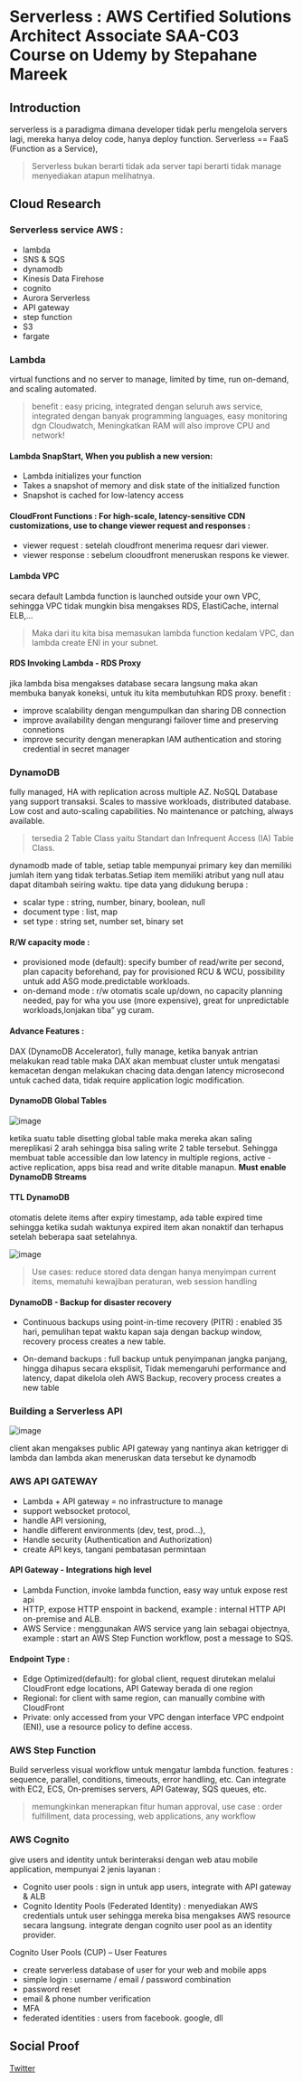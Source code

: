 # Serverless : AWS Certified Solutions Architect Associate SAA-C03 Course on Udemy by Stepahane Mareek

## Introduction
serverless is a paradigma dimana developer tidak perlu mengelola servers lagi,
mereka hanya deloy code, hanya deploy function. 
Serverless == FaaS (Function as a Service),
> Serverless bukan berarti tidak ada server tapi berarti tidak manage menyediakan atapun melihatnya.

## Cloud Research
### Serverless service AWS : 
- lambda
- SNS & SQS
- dynamodb			  
- Kinesis Data Firehose
- cognito			    
- Aurora Serverless
- API gateway			
- step function
- S3
- fargate

### Lambda 
virtual functions and no server to manage, limited by time, run on-demand, and scaling automated.
> benefit : easy pricing, integrated dengan seluruh aws service, integrated dengan banyak programming languages, easy monitoring dgn Cloudwatch, Meningkatkan RAM will also improve CPU and network!

#### Lambda SnapStart, When you publish a new version: 
- Lambda initializes your function 
- Takes a snapshot of memory and disk state of the initialized function 
- Snapshot is cached for low-latency access

#### CloudFront Functions : For high-scale, latency-sensitive CDN customizations, use to change viewer request and responses : 
- viewer request : setelah cloudfront menerima requesr dari viewer.
- viewer response : sebelum clooudfront meneruskan respons ke viewer.

#### Lambda VPC 
secara default Lambda function is launched outside your own VPC, sehingga VPC tidak mungkin bisa mengakses RDS, ElastiCache, internal ELB,...

> Maka dari itu kita bisa memasukan lambda function kedalam VPC, dan lambda create ENI in your subnet.

#### RDS Invoking Lambda - RDS Proxy
jika lambda bisa mengakses database secara langsung maka akan membuka banyak koneksi, untuk itu kita membutuhkan RDS proxy. benefit : 
- improve scalability dengan mengumpulkan dan sharing DB connection
- improve availability dengan mengurangi failover time and preserving connetions
- improve security dengan menerapkan IAM authentication and storing credential in secret manager


### DynamoDB
fully managed, HA with replication across multiple AZ. NoSQL Database yang support transaksi. Scales to massive workloads, distributed database. Low cost and auto-scaling capabilities. No maintenance or patching, always available.
> tersedia 2 Table Class yaitu Standart dan Infrequent Access (IA) Table Class.

dynamodb made of table, setiap table mempunyai primary key dan memiliki jumlah item yang tidak terbatas.Setiap item memiliki atribut yang null atau dapat ditambah seiring waktu.
tipe data yang didukung berupa : 
- scalar type : string, number, binary, boolean, null
- document type : list, map
- set type : string set, number set, binary set

#### R/W capacity mode : 
- provisioned mode (default): specify bumber of read/write per second, plan capacity beforehand, pay for provisioned RCU & WCU, possibility untuk add ASG mode.predictable workloads.
- on-demand mode : 
r/w otomatis scale up/down, no capacity planning needed, pay for wha you use (more expensive), great for unpredictable workloads,lonjakan tiba” yg curam.

#### Advance Features : 
DAX (DynamoDB Accelerator), fully manage, ketika banyak antrian melakukan read table maka DAX akan membuat cluster untuk mengatasi kemacetan dengan melakukan chacing data.dengan latency microsecond untuk cached data, tidak require application logic modification.

#### DynamoDB Global Tables 
![image](https://github.com/tiaradwim1306/100daysofcloud/assets/120786669/08d7c468-c833-4cc4-ae36-b4007da21bd4)

ketika suatu table disetting global table maka mereka akan saling mereplikasi 2 arah sehingga bisa saling write 2 table tersebut. Sehingga membuat table accessible dan low latency in multiple regions, active - active replication, apps bisa read and write ditable manapun. <b>Must enable DynamoDB Streams</b>

#### TTL DynamoDB 
otomatis delete items after expiry timestamp, ada table expired time sehingga ketika sudah waktunya expired item akan nonaktif dan terhapus setelah beberapa saat setelahnya.

![image](https://github.com/tiaradwim1306/100daysofcloud/assets/120786669/d24f7f41-0784-4943-bf03-af160a316e47)

> Use cases: reduce stored data dengan hanya menyimpan current items, mematuhi kewajiban peraturan, web session 
handling

#### DynamoDB - Backup for disaster recovery
- Continuous backups using point-in-time recovery (PITR) : enabled 35 hari, pemulihan tepat waktu kapan saja dengan backup window, recovery process creates a new table.

- On-demand backups : full backup untuk penyimpanan jangka panjang, hingga dihapus secara eksplisit, Tidak memengaruhi performance and latency, dapat dikelola oleh AWS Backup, recovery process creates a new table

### Building a Serverless API
![image](https://github.com/tiaradwim1306/100daysofcloud/assets/120786669/8717ff47-a812-484b-a103-54da8dc47a8a)

client akan mengakses public API gateway yang nantinya akan ketrigger di lambda dan lambda akan meneruskan data tersebut ke dynamodb

### AWS API GATEWAY
- Lambda + API gateway = no infrastructure to manage
- support websocket protocol, 
- handle API versioning, 
- handle different environments (dev, test, prod…), 
- Handle security (Authentication and Authorization)
- create API keys, tangani pembatasan permintaan

#### API Gateway - Integrations high level
- Lambda Function, invoke lambda function, easy way untuk expose rest api 
- HTTP, expose HTTP enspoint in backend, example : internal HTTP API on-premise and ALB. 
- AWS Service : menggunakan AWS service yang lain sebagai objectnya, example : start an AWS Step Function workflow, post a message to SQS.

#### Endpoint Type : 
- Edge Optimized(default): for global client, request dirutekan melalui CloudFront edge locations, API Gateway berada di one region
- Regional: for client with same region, can manually combine with CloudFront
- Private: only accessed from your VPC dengan interface VPC endpoint (ENI), use a resource policy to define access.

### AWS Step Function
Build serverless visual workflow untuk mengatur lambda function. features : sequence, parallel, conditions, timeouts, error handling, etc.
Can integrate with EC2, ECS, On-premises servers, API Gateway, SQS queues, etc.
> memungkinkan menerapkan fitur human approval, use case : order fulfillment, data processing, web applications, any workflow

### AWS Cognito
give users and identity untuk berinteraksi dengan web atau mobile application, mempunyai 2 jenis layanan : 
- Cognito user pools : sign in untuk app users, integrate with API gateway & ALB
- Cognito Identity Pools (Federated Identity) : menyediakan AWS credentials untuk user sehingga mereka bisa mengakses AWS resource secara langsung. integrate dengan cognito user pool as an identity provider.

Cognito User Pools (CUP) – User Features
- create serverless database of user for your web and mobile apps
- simple login : username / email / password combination
- password reset
- email & phone number verification
- MFA
- federated identities : users from facebook. google, dll

## Social Proof
[Twitter](https://twitter.com/tiaradwim1306/status/1747173885278331349)





